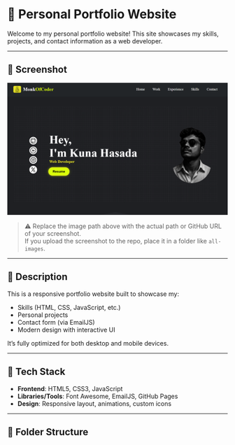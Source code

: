 # 💼 Personal Portfolio Website

Welcome to my personal portfolio website! This site showcases my skills, projects, and contact information as a web developer.

---

## 📸 Screenshot

![Portfolio Screenshot](./all-images/portfolio-screenshot.png)

> ⚠️ Replace the image path above with the actual path or GitHub URL of your screenshot.  
> If you upload the screenshot to the repo, place it in a folder like `all-images`.

---

## 📖 Description

This is a responsive portfolio website built to showcase my:

- Skills (HTML, CSS, JavaScript, etc.)
- Personal projects
- Contact form (via EmailJS)
- Modern design with interactive UI

It’s fully optimized for both desktop and mobile devices.

---

## 🚀 Tech Stack

- **Frontend**: HTML5, CSS3, JavaScript  
- **Libraries/Tools**: Font Awesome, EmailJS, GitHub Pages  
- **Design**: Responsive layout, animations, custom icons

---

## 📂 Folder Structure


